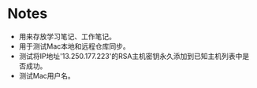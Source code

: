 # Notes
* 用来存放学习笔记、工作笔记。
* 用于测试Mac本地和远程仓库同步。
* 测试将IP地址'13.250.177.223'的RSA主机密钥永久添加到已知主机列表中是否成功。
* 测试Mac用户名。
